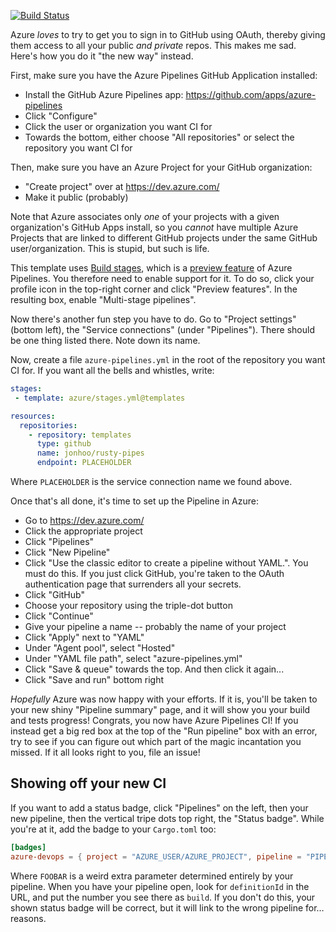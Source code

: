 [![Build Status](https://dev.azure.com/jonhoo/jonhoo/_apis/build/status/rusty-pipes?branchName=master)](https://dev.azure.com/jonhoo/jonhoo/_build/latest?definitionId=2&branchName=master)
<!-- [![Codecov](https://codecov.io/github/jonhoo/rusty-pipes/coverage.svg?branch=master)](https://codecov.io/gh/jonhoo/rusty-pipes) -->

Azure _loves_ to try to get you to sign in to GitHub using OAuth,
thereby giving them access to all your public _and private_ repos. This
makes me sad. Here's how you do it "the new way" instead.

First, make sure you have the Azure Pipelines GitHub Application installed:

 - Install the GitHub Azure Pipelines app: https://github.com/apps/azure-pipelines
 - Click "Configure"
 - Click the user or organization you want CI for
 - Towards the bottom, either choose "All repositories" or select the
   repository you want CI for

Then, make sure you have an Azure Project for your GitHub organization:

 - "Create project" over at https://dev.azure.com/
 - Make it public (probably)

Note that Azure associates only _one_ of your projects with a given
organization's GitHub Apps install, so you _cannot_ have multiple Azure
Projects that are linked to different GitHub projects under the same
GitHub user/organization. This is stupid, but such is life.

This template uses [Build
stages](https://docs.microsoft.com/en-us/azure/devops/pipelines/process/stages),
which is a [preview
feature](https://docs.microsoft.com/en-us/azure/devops/project/navigation/preview-features)
of Azure Pipelines. You therefore need to enable support for it. To do
so, click your profile icon in the top-right corner and click "Preview
features". In the resulting box, enable "Multi-stage pipelines".

Now there's another fun step you have to do. Go to "Project settings"
(bottom left), the "Service connections" (under "Pipelines"). There
should be one thing listed there. Note down its name.

Now, create a file `azure-pipelines.yml` in the root of the repository
you want CI for. If you want all the bells and whistles, write:

```yaml
stages:
 - template: azure/stages.yml@templates

resources:
  repositories:
    - repository: templates
      type: github
      name: jonhoo/rusty-pipes
      endpoint: PLACEHOLDER
```

Where `PLACEHOLDER` is the service connection name we found above.

Once that's all done, it's time to set up the Pipeline in Azure:

 - Go to https://dev.azure.com/
 - Click the appropriate project
 - Click "Pipelines"
 - Click "New Pipeline"
 - Click "Use the classic editor to create a pipeline without YAML.".
   You must do this. If you just click GitHub, you're taken to the OAuth
   authentication page that surrenders all your secrets.
 - Click "GitHub"
 - Choose your repository using the triple-dot button
 - Click "Continue"
 - Give your pipeline a name -- probably the name of your project
 - Click "Apply" next to "YAML"
 - Under "Agent pool", select "Hosted"
 - Under "YAML file path", select "azure-pipelines.yml"
 - Click "Save & queue" towards the top.
   And then click it again...
 - Click "Save and run" bottom right

*Hopefully* Azure was now happy with your efforts. If it is, you'll be
taken to your new shiny "Pipeline summary" page, and it will show you
your build and tests progress! Congrats, you now have Azure Pipelines
CI! If you instead get a big red box at the top of the "Run pipeline"
box with an error, try to see if you can figure out which part of the
magic incantation you missed. If it all looks right to you, file an
issue!

## Showing off your new CI

If you want to add a status badge, click "Pipelines" on the left,
then your new pipeline, then the vertical tripe dots top right, the
"Status badge". While you're at it, add the badge to your `Cargo.toml`
too:

```toml
[badges]
azure-devops = { project = "AZURE_USER/AZURE_PROJECT", pipeline = "PIPELINE_NAME", build = "FOOBAR" }
```

Where `FOOBAR` is a weird extra parameter determined entirely by your
pipeline. When you have your pipeline open, look for `definitionId` in
the URL, and put the number you see there as `build`. If you don't do
this, your shown status badge will be correct, but it will link to the
wrong pipeline for… reasons.
